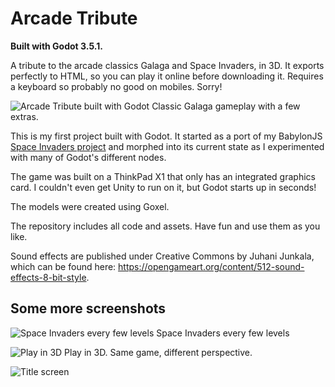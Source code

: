 # Arcade Tribute
**Built with Godot 3.5.1.**

A tribute to the arcade classics Galaga and Space Invaders, in 3D. It exports perfectly to HTML, so you can play it online before downloading it. Requires a keyboard so probably no good on mobiles. Sorry!

![Arcade Tribute built with Godot](https://arcadetribute.viperfish.com.au/screenshots/1.webp)
Classic Galaga gameplay with a few extras.

This is my first project built with Godot. It started as a port of my BabylonJS [Space Invaders project](https://github.com/johnpitchers/Space-Invaders) and morphed into its current state as I experimented with many of Godot's different nodes.

The game was built on a ThinkPad X1 that only has an integrated graphics card. I couldn't even get Unity to run on it, but Godot starts up in seconds!

The models were created using Goxel.

The repository includes all code and assets. Have fun and use them as you like.

Sound effects are published under Creative Commons by Juhani Junkala, which can be found here: https://opengameart.org/content/512-sound-effects-8-bit-style.

## Some more screenshots

![Space Invaders every few levels](https://arcadetribute.viperfish.com.au/screenshots/2.webp)
Space Invaders every few levels

![Play in 3D](https://arcadetribute.viperfish.com.au/screenshots/3.webp)
Play in 3D. Same game, different perspective.

![Title screen](https://arcadetribute.viperfish.com.au/screenshots/4.webp)
